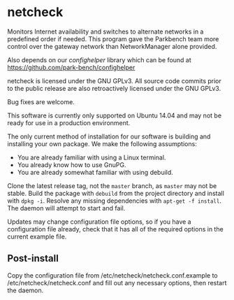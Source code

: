 # netcheck

Monitors Internet availability and switches to alternate networks in a 
predefined order if needed. This program gave the Parkbench team more control
over the gateway network than NetworkManager alone provided.

Also depends on our _confighelper_ library which can be found at
https://github.com/park-bench/confighelper

netcheck is licensed under the GNU GPLv3. All source code commits prior to the
public release are also retroactively licensed under the GNU GPLv3.

Bug fixes are welcome.

This software is currently only supported on Ubuntu 14.04 and may not be ready
for use in a production environment.

The only current method of installation for our software is building and
installing your own package. We make the following assumptions:

*    You are already familiar with using a Linux terminal.
*    You already know how to use GnuPG.
*    You are already somewhat familiar with using debuild.

Clone the latest release tag, not the `master` branch, as `master` may not be
stable. Build the package with `debuild` from the project directory and install
with `dpkg -i`. Resolve any missing dependencies with `apt-get -f install`. The
daemon will attempt to start and fail.

Updates may change configuration file options, so if you have a configuration
file already, check that it has all of the required options in the current
example file.

## Post-install

Copy the configuration file from /etc/netcheck/netcheck.conf.example to
/etc/netcheck/netcheck.conf and fill out any necessary options, then restart
the daemon.
